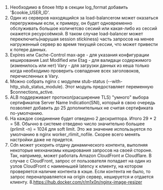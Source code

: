 1. Необходимо в блоке http в секции log_format добавить '$cookie_USER_ID'.
2. Один из серверов находящийся за load-balancerом может оказаться перегруженым
если, к примеру, он будет одновременно обслуживать большое количетсво сесиий
или какая-либо из сессий окажется ресурсоёмкой. В таком случае load-balancer
может переключить(нарушая session stickiness) часть запросов на менее нагруженный сервер во время текущей сессии,
что может привести к потере данных.
3. Expires или Cache-Control max-age - для указания конфигурации кеширования
   Last Modified или Etag - для валидаци содержимого (изменилось или нет)
   Vary - для загрузки данных из кеша только когда необходимо проверить совпадение всех
заголовоков, перечисленных в Vary.
4. Можно собрать nginx с модулем stub-status (--with-http_stub_status_module).
Этот модуль предоставляет переменную $connections_active.
5. ALB поддерживает протокол(расширение TLS) "умного" выбора сертификатов Server Name Indication(SNI),
который в свою очередь позволяет добавить до 25 дополнительных не считая сертификата по-умолчанию.
6. На каждое соединение будет отведено 2 дескриптора. Итого 29 * 2 = 58.
Обычно в системе отведено число значительно большее (prlimit -n) = 1024 для soft limit.
Это же значение использьуется по умолчанию в nginx worker_rlimit_nofile.
Скорее всего менять настройки даже не придется.
7. Cdn может ускорить отдачу динамического контента, выполняя некоторые мехнанизмы кеширования запросов
на своей стороне. Так, например, может работать Amazon CloudFront и Cloudflare.
В случае с CloudFront, запрос от пользователя попадает на один из узлов CloudFront c наименьшей latency к клиенту,
на котором проверяется наличие контента в кэше. Если контента не было, то запрос перенаправляется на origin сервер,
кешируется и отдается клиенту.
8.https://hub.docker.com/r/m1x0n/nginx-image-resizer

